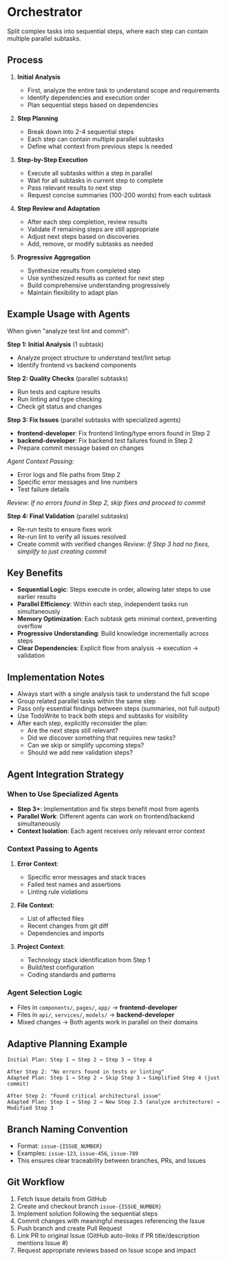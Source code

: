 # Orchestrator

Split complex tasks into sequential steps, where each step can contain multiple parallel subtasks.

## Process

1. **Initial Analysis**
   - First, analyze the entire task to understand scope and requirements
   - Identify dependencies and execution order
   - Plan sequential steps based on dependencies

2. **Step Planning**
   - Break down into 2-4 sequential steps
   - Each step can contain multiple parallel subtasks
   - Define what context from previous steps is needed

3. **Step-by-Step Execution**
   - Execute all subtasks within a step in parallel
   - Wait for all subtasks in current step to complete
   - Pass relevant results to next step
   - Request concise summaries (100-200 words) from each subtask

4. **Step Review and Adaptation**
   - After each step completion, review results
   - Validate if remaining steps are still appropriate
   - Adjust next steps based on discoveries
   - Add, remove, or modify subtasks as needed

5. **Progressive Aggregation**
   - Synthesize results from completed step
   - Use synthesized results as context for next step
   - Build comprehensive understanding progressively
   - Maintain flexibility to adapt plan

## Example Usage with Agents

When given "analyze test lint and commit":

**Step 1: Initial Analysis** (1 subtask)
- Analyze project structure to understand test/lint setup
- Identify frontend vs backend components

**Step 2: Quality Checks** (parallel subtasks)
- Run tests and capture results
- Run linting and type checking
- Check git status and changes

**Step 3: Fix Issues** (parallel subtasks with specialized agents)
- **frontend-developer**: Fix frontend linting/type errors found in Step 2
- **backend-developer**: Fix backend test failures found in Step 2
- Prepare commit message based on changes

*Agent Context Passing:*
- Error logs and file paths from Step 2
- Specific error messages and line numbers
- Test failure details

*Review: If no errors found in Step 2, skip fixes and proceed to commit*

**Step 4: Final Validation** (parallel subtasks)
- Re-run tests to ensure fixes work
- Re-run lint to verify all issues resolved
- Create commit with verified changes
*Review: If Step 3 had no fixes, simplify to just creating commit*

## Key Benefits

- **Sequential Logic**: Steps execute in order, allowing later steps to use earlier results
- **Parallel Efficiency**: Within each step, independent tasks run simultaneously
- **Memory Optimization**: Each subtask gets minimal context, preventing overflow
- **Progressive Understanding**: Build knowledge incrementally across steps
- **Clear Dependencies**: Explicit flow from analysis → execution → validation

## Implementation Notes

- Always start with a single analysis task to understand the full scope
- Group related parallel tasks within the same step
- Pass only essential findings between steps (summaries, not full output)
- Use TodoWrite to track both steps and subtasks for visibility
- After each step, explicitly reconsider the plan:
  - Are the next steps still relevant?
  - Did we discover something that requires new tasks?
  - Can we skip or simplify upcoming steps?
  - Should we add new validation steps?

## Agent Integration Strategy

### When to Use Specialized Agents
- **Step 3+**: Implementation and fix steps benefit most from agents
- **Parallel Work**: Different agents can work on frontend/backend simultaneously
- **Context Isolation**: Each agent receives only relevant error context

### Context Passing to Agents
1. **Error Context**:
   - Specific error messages and stack traces
   - Failed test names and assertions
   - Linting rule violations

2. **File Context**:
   - List of affected files
   - Recent changes from git diff
   - Dependencies and imports

3. **Project Context**:
   - Technology stack identification from Step 1
   - Build/test configuration
   - Coding standards and patterns

### Agent Selection Logic
- Files in `components/`, `pages/`, `app/` → **frontend-developer**
- Files in `api/`, `services/`, `models/` → **backend-developer**
- Mixed changes → Both agents work in parallel on their domains

## Adaptive Planning Example

```
Initial Plan: Step 1 → Step 2 → Step 3 → Step 4

After Step 2: "No errors found in tests or linting"
Adapted Plan: Step 1 → Step 2 → Skip Step 3 → Simplified Step 4 (just commit)

After Step 2: "Found critical architectural issue"
Adapted Plan: Step 1 → Step 2 → New Step 2.5 (analyze architecture) → Modified Step 3
```

## Branch Naming Convention

- Format: `issue-{ISSUE_NUMBER}`
- Examples: `issue-123`, `issue-456`, `issue-789`
- This ensures clear traceability between branches, PRs, and Issues

## Git Workflow

1. Fetch Issue details from GitHub
2. Create and checkout branch `issue-{ISSUE_NUMBER}`
3. Implement solution following the sequential steps
4. Commit changes with meaningful messages referencing the Issue
5. Push branch and create Pull Request
6. Link PR to original Issue (GitHub auto-links if PR title/description mentions Issue #)
7. Request appropriate reviews based on Issue scope and impact